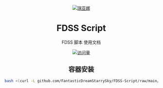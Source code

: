 <div align="center">

<a href="https://zh.moegirl.org.cn/琪亚娜·卡斯兰娜(崩坏3)">
  <picture>
    <source media="(prefers-color-scheme: dark)" srcset="https://cdn.jsdelivr.net/gh/FantasticDreamStarrySky/FDSS-Script/Picture/琪亚娜·卡斯兰娜·空之律者·度假.png">
    <img alt="琪亚娜" src="https://cdn.jsdelivr.net/gh/FantasticDreamStarrySky/FDSS-Script/Picture/琪亚娜·卡斯兰娜·空之律者·度假.png">
  </picture>
</a>

# FDSS Script

FDSS 脚本 使用文档

[![访问量](https://profile-counter.glitch.me/FantasticDreamStarrySky-FDSS-Linux-Shell-Collection/count.svg)](https://github.com/FantasticDreamStarrySky/FDSS-Linux-Shell-Collection)

## 容器安装

```sh
bash <(curl -L github.com/FantasticDreamStarrySky/FDSS-Script/raw/main/Install-Docker.sh)
```

</div>